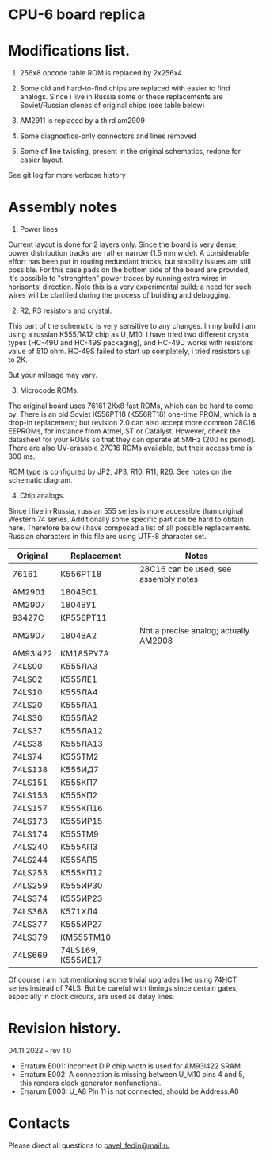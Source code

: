 # CPU-6 board replica

# Modifications list.

1. 256x8 opcode table ROM is replaced by 2x256x4

2. Some old and hard-to-find chips are replaced with easier to find analogs.
Since i live in Russia some or these replacements are Soviet/Russian clones of
original chips (see table below)

3. AM2911 is replaced by a third am2909

4. Some diagnostics-only connectors and lines removed

5. Some of line twisting, present in the original schematics, redone for easier layout.

See git log for more verbose history

# Assembly notes

1. Power lines

Current layout is done for 2 layers only. Since the board is very dense, power distribution tracks 
are rather narrow (1.5 mm wide). A considerable effort has been put in routing redundant tracks,
but stability issues are still possible. For this case pads on the bottom side of the board are
provided; it's possible to "strenghten" power traces by running extra wires in horisontal
direction. Note this is a very experimental build; a need for such wires will be clarified during
the process of building and debugging.

2. R2, R3 resistors and crystal.

This part of the schematic is very sensitive to any changes. In my build i am using a russian
К555ЛА12 chip as U_M10. I have tried two different crystal types (HC-49U and HC-49S packaging),
and HC-49U works with resistors value of 510 ohm. HC-49S failed to start up completely, i tried
resistors up to 2K.

But your mileage may vary.

3. Microcode ROMs.

The original board uses 76161 2Kx8 fast ROMs, which can be hard to come by. There is an old Soviet
К556РТ18 (K556RT18) one-time PROM, which is a drop-in replacement; but revision 2.0 can also accept
more common 28C16 EEPROMs, for instance from Atmel, ST or Catalyst. However, check the datasheet
for your ROMs so that they can operate at 5MHz (200 ns period). There are also UV-erasable 27C16 ROMs
available, but their access time is 300 ms.

ROM type is configured by JP2, JP3, R10, R11, R26. See notes on the schematic diagram.

4. Chip analogs.

Since i live in Russia, russian 555 series is more accessible than original Western 74 series.
Additionally some specific part can be hard to obtain here. Therefore below i have composed a
list of all possible replacements. Russian characters in this file are using UTF-8 character set.

|Original       |Replacement            |Notes					|
|---------------|-----------------------|---------------------------------------|
|76161		|К556РТ18		|28C16 can be used, see assembly notes
|AM2901		|1804ВС1		|					|
|AM2907		|1804ВУ1		|					|
|93427C		|КР556РТ11		|					|
|AM2907		|1804BA2		|Not a precise analog; actually AM2908	|
|AM93l422	|КМ185РУ7А		|					|
|74LS00		|К555ЛА3		|					|
|74LS02		|К555ЛЕ1		|					|
|74LS10		|К555ЛА4		|					|
|74LS20		|К555ЛА1		|					|
|74LS30		|К555ЛА2		|					|
|74LS37		|К555ЛА12		|					|
|74LS38		|К555ЛА13		|					|
|74LS74		|К555ТМ2		|					|
|74LS138	|К555ИД7		|					|
|74LS151	|К555КП7		|					|
|74LS153	|К555КП2		|					|
|74LS157	|К555КП16		|					|
|74LS173	|К555ИР15		|					|
|74LS174	|К555ТМ9		|					|
|74LS240	|К555АП3		|					|
|74LS244	|К555АП5		|					|
|74LS253	|К555КП12		|					|
|74LS259	|К555ИР30		|					|
|74LS374	|К555ИР23		|					|
|74LS368	|К571ХЛ4		|					|
|74LS377	|К555ИР27		|					|
|74LS379	|КМ555ТМ10		|					|
|74LS669	|74LS169, К555ИЕ17	|					|

Of course i am not mentioning some trivial upgrades like using 74HCT series instead of 74LS. But be
careful with timings since certain gates, especially in clock circuits, are used as delay lines.

# Revision history.

04.11.2022 - rev 1.0

* Erratum E001: Incorrect DIP chip width is used for AM93l422 SRAM
* Erratum E002: A connection is missing between U_M10 pins 4 and 5, this renders clock generator nonfunctional.
* Errarum E003: U_A8 Pin 11  is not connected, should be Address.A8

# Contacts

Please direct all questions to pavel_fedin@mail.ru
